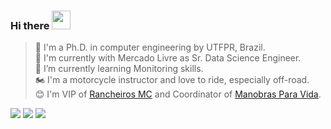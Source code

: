 ### Hi there <img src=https://github.com/TheDudeThatCode/TheDudeThatCode/blob/master/Assets/Hi.gif width="30">

> :school_satchel: I'm a Ph.D. in computer engineering by UTFPR, Brazil.\
> 🔭 I'm currently with Mercado Livre as Sr. Data Science Engineer.\
> 🌱 I’m currently learning Monitoring skills.\
> :motorcycle: I'm a motorcycle instructor and love to ride, especially off-road.\
> 😊 I'm VIP of [Rancheiros MC](https://www.rancheirosmc.com.br/) and Coordinator of [Manobras Para Vida](https://mpv.rancheirosmc.com.br/).

[![](https://img.shields.io/badge/Facebook-1877F2?style=for-the-badge&logo=facebook&logoColor=white)](https://www.facebook.com/ggarciabas)
[![](https://img.shields.io/badge/LinkedIn-0077B5?style=for-the-badge&logo=linkedin&logoColor=white)](https://www.linkedin.com/in/ggarciabas)
[![](https://img.shields.io/badge/ggarciabas.github.io-181717?style=for-the-badge&logo=github&logoColor=white)](http://ggarciabas.github.io/) 

<!--#### Languages and tools-->
<!--![ggarciabas GitHub stats](https://github-readme-stats.vercel.app/api?username=ggarciabas&hide_rank=true&hide_border=true&&count_private=true&include_all_commits=true&custom_title=Github%20Stats)-->
<!--![ggarciabas Most used language](https://github-readme-stats.vercel.app/api/top-langs/?username=ggarciabas)-->

<!--![](https://img.shields.io/badge/Python-3776AB?style=for-the-badge&logo=python&logoColor=white)
![](https://img.shields.io/badge/C-00599C?style=for-the-badge&logo=c&logoColor=white)
![](https://img.shields.io/badge/C%2B%2B-00599C?style=for-the-badge&logo=c%2B%2B&logoColor=white)-->

<!-- Thanks to: https://github.com/iuricode/readme-template 
      to: https://github.com/alexandresanlim/Badges4-README.md-Profile
-->
